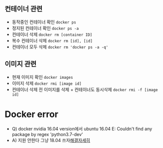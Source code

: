 ## 컨테이너 관련
- 동작중인 컨테이너 확인
```docker ps```
- 정지된 컨테이너 확인
```docker ps -a```
- 컨테이너 삭제
```docker rm [container ID]```
- 복수 컨테이너 삭제
```docker rm [id], [id]```  
- 컨테이너 모두 삭제
```docker rm 'docker ps -a -q' ```


## 이미지 관련

- 현재 이미지 확인
```docker images```
- 이미지 삭제
```docker rmi [image id]```
- 컨테이너 삭제 전 이미지를 삭제 + 컨테이너도 동시삭제
```docker rmi -f [image id]```



# Docker error
- Q) docker nvidia 16.04 version에서 ubuntu 16.04 E: Couldn't find any package by regex 'python3.7-dev'
- A) 지원 안한다 그냥 18.04 쓰자[해결자세히](https://somjang.tistory.com/entry/Docker-ubuntu1604-%EC%97%90%EC%84%9C-deadsnakes-PPA%EB%A5%BC-%ED%86%B5%ED%95%9C-Python-%EC%84%A4%EC%B9%98-%EC%A7%80%EC%9B%90-%EC%A2%85%EB%A3%8C-%EB%B0%8F-%ED%95%B4%EA%B2%B0-%EB%B0%A9%EB%B2%95) 
